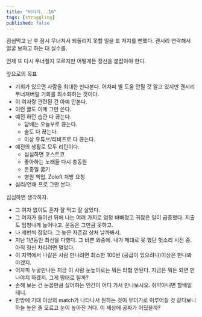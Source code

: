 ```yaml
---
title: "버티기...16"
tags: [struggling]
published: false
---
```


점심먹고 난 후 잠시 무너져서 되돌리지 못할 일을 또 저지를 뻔했다. 괜시리 연락해서 얼굴 보자고 하는 대 실수를.

언제 또 다시 무너질지 모르지만 어떻게든 정신을 붙잡아야 한다. 

앞으로의 목표
- 기회가 있으면 사람을 최대한 만나본다. 어차피 별 도움 안될 것 알고 있지만 괜시리 무너져버릴 기회를 최소화하는 것이다.
- 이 여자랑 관련된 건 아예 안본다.
- 이런 글도 이제 그만 쓴다.
- 예전 하던 습관 다 끊는다.
  - 담배는 오늘부로 끊는다.
  - 술도 다 끊는다.
  - 이상 유튜브/티비프로 다 끊는다.
- 예전의 생활로 모두 리턴이다.
  - 심심하면 코스트코
  - 좋아하는 노래들 다시 총동원
  - 온종일 굶기
  - 병원 첵업. Zoloft 처방 요청
- 심리/연애 프로 그만 본다.

심심하면 생각하자.
- 그 여자 없이도 혼자 잘 먹고 잘 살았다. 
- 그 여자가 들어선 뒤에 나는 여러 가지로 엄청 바빠졌고 귀찮은 일이 급증했다. 지출도 엄청나게 늘어나고. 운동은 그만큼 못하고.
- 나 세번씩 잡았다. 그 높은 자존감 상처 날까봐서.
- 지난 1년동안 최선을 다했다. 그 바쁜 와중에. 내가 제대로 못 했단 헛소리 시전 중. 아직 정신 차리려면 멀었다.
- 이 지역에서 나같은 사람 만나려면 최소한 100번 (공급이 있으려나)이상은 만나봐야겠지. 
- 어차피 누굴만나든 지금 이 사람 눈높이로는 뭐든 타협 안된다. 지금은 뭐든 되면 만나야지 하겠지. 그게 맘대로 될까?
- 손해 보는 건 눈꼽만큼 싫어하는 인간이 어디 가서 만나보시오. 쥐약아니면 할배일테니.
- 한방에 기대 이상의 match가 나타나서 원하는 것이 무더기로 이루어질 것 같다보니 하늘 높은 줄 모르고 눈이 높아진 거다. 이 세상에 공짜가 어딨을까?

